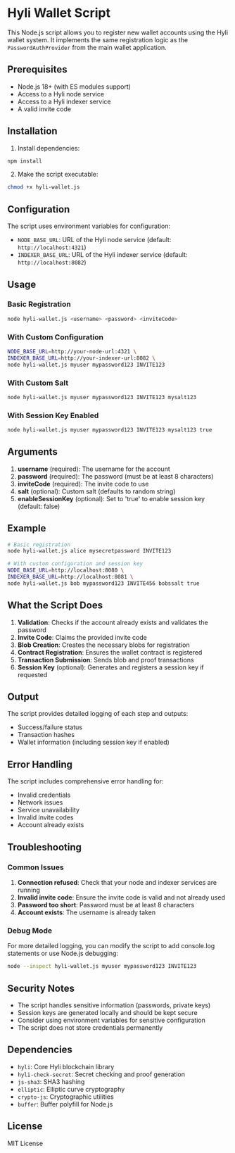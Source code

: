 # Hyli Wallet Script

This Node.js script allows you to register new wallet accounts using the Hyli wallet system. It implements the same registration logic as the `PasswordAuthProvider` from the main wallet application.

## Prerequisites

- Node.js 18+ (with ES modules support)
- Access to a Hyli node service
- Access to a Hyli indexer service
- A valid invite code

## Installation

1. Install dependencies:
```bash
npm install
```

2. Make the script executable:
```bash
chmod +x hyli-wallet.js
```

## Configuration

The script uses environment variables for configuration:

- `NODE_BASE_URL`: URL of the Hyli node service (default: `http://localhost:4321`)
- `INDEXER_BASE_URL`: URL of the Hyli indexer service (default: `http://localhost:8082`)

## Usage

### Basic Registration

```bash
node hyli-wallet.js <username> <password> <inviteCode>
```

### With Custom Configuration

```bash
NODE_BASE_URL=http://your-node-url:4321 \
INDEXER_BASE_URL=http://your-indexer-url:8082 \
node hyli-wallet.js myuser mypassword123 INVITE123
```

### With Custom Salt

```bash
node hyli-wallet.js myuser mypassword123 INVITE123 mysalt123
```

### With Session Key Enabled

```bash
node hyli-wallet.js myuser mypassword123 INVITE123 mysalt123 true
```

## Arguments

1. **username** (required): The username for the account
2. **password** (required): The password (must be at least 8 characters)
3. **inviteCode** (required): The invite code to use
4. **salt** (optional): Custom salt (defaults to random string)
5. **enableSessionKey** (optional): Set to 'true' to enable session key (default: false)

## Example

```bash
# Basic registration
node hyli-wallet.js alice mysecretpassword INVITE123

# With custom configuration and session key
NODE_BASE_URL=http://localhost:8080 \
INDEXER_BASE_URL=http://localhost:8081 \
node hyli-wallet.js bob mypassword123 INVITE456 bobssalt true
```

## What the Script Does

1. **Validation**: Checks if the account already exists and validates the password
2. **Invite Code**: Claims the provided invite code
3. **Blob Creation**: Creates the necessary blobs for registration
4. **Contract Registration**: Ensures the wallet contract is registered
5. **Transaction Submission**: Sends blob and proof transactions
6. **Session Key** (optional): Generates and registers a session key if requested

## Output

The script provides detailed logging of each step and outputs:

- Success/failure status
- Transaction hashes
- Wallet information (including session key if enabled)

## Error Handling

The script includes comprehensive error handling for:
- Invalid credentials
- Network issues
- Service unavailability
- Invalid invite codes
- Account already exists

## Troubleshooting

### Common Issues

1. **Connection refused**: Check that your node and indexer services are running
2. **Invalid invite code**: Ensure the invite code is valid and not already used
3. **Password too short**: Password must be at least 8 characters
4. **Account exists**: The username is already taken

### Debug Mode

For more detailed logging, you can modify the script to add console.log statements or use Node.js debugging:

```bash
node --inspect hyli-wallet.js myuser mypassword123 INVITE123
```

## Security Notes

- The script handles sensitive information (passwords, private keys)
- Session keys are generated locally and should be kept secure
- Consider using environment variables for sensitive configuration
- The script does not store credentials permanently

## Dependencies

- `hyli`: Core Hyli blockchain library
- `hyli-check-secret`: Secret checking and proof generation
- `js-sha3`: SHA3 hashing
- `elliptic`: Elliptic curve cryptography
- `crypto-js`: Cryptographic utilities
- `buffer`: Buffer polyfill for Node.js

## License

MIT License
